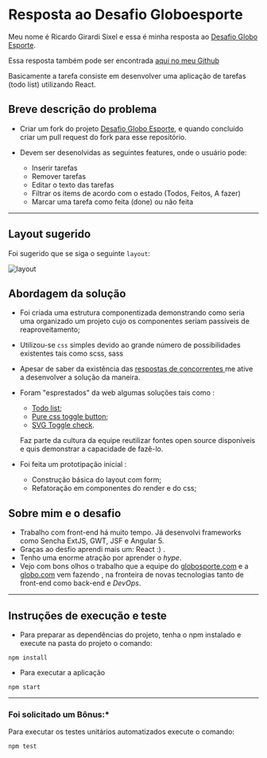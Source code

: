 # Resposta ao Desafio Globoesporte


Meu nome é Ricardo Girardi Sixel e essa é minha resposta ao [Desafio Globo Esporte](https://github.com/globoesporte/desafio-globoesporte.).

Essa resposta também pode ser encontrada [aqui no meu Github](https://github.com/rsixel/desafio-globoesporte)

Basicamente a tarefa consiste em desenvolver uma aplicação de tarefas (todo list) utilizando React.

## Breve descrição do problema

- Criar um fork do projeto [Desafio Globo Esporte](https://github.com/globoesporte/desafio-globoesporte.), e quando concluído criar um pull request do fork para esse repositório.

- Devem ser desenolvidas as seguintes features,  onde o usuário pode:

    - Inserir tarefas
    - Remover tarefas
    - Editar o texto das tarefas
    - Filtrar os items de acordo com o estado (Todos, Feitos, A fazer)
    - Marcar uma tarefa como feita (done) ou não feita

---

## Layout sugerido

Foi sugerido que se siga o seguinte `layout`:

![layout](./layout/layout.jpg)


## Abordagem da solução

- Foi criada uma estrutura componentizada demonstrando como seria uma organizado um projeto cujo os componentes seriam passíveis de reaproveitamento;

- Utilizou-se `css` simples devido ao grande número de possibilidades existentes tais como scss, sass 

- Apesar de saber da existência das [respostas de concorrentes ](https://github.com/globoesporte/desafio-globoesporte/pulls) me ative a desenvolver a solução da maneira.

- Foram "esprestados" da web algumas soluções tais como :
    - [Todo list](https://codepen.io/marekdano/pen/bVNYpq);
    - [Pure css toggle button](https://codepen.io/mallendeo/pen/eLIiG);
    - [SVG Toggle check](https://react.rocks/example/SVG_toggle_check).

    Faz parte da cultura da equipe reutilizar fontes open source disponíveis e quis demonstrar a capacidade de fazê-lo.
- Foi feita um prototipação inicial :
    - Construção básica do layout com form;
    - Refatoração em componentes do render e do css;
    

## Sobre mim e o desafio

- Trabalho com front-end há muito tempo. Já desenvolvi frameworks como Sencha ExtJS, GWT, JSF e Angular 5. 
- Graças ao desfio aprendi mais um: React :) .
- Tenho uma enorme atração por aprender o *hype*.
- Vejo com bons olhos o trabalho que a equipe do [globosporte.com]() e a [globo.com]() vem fazendo , na fronteira de novas tecnologias tanto de front-end como back-end e *DevOps*.

---


## Instruções de execução e teste

- Para preparar as dependências do projeto, tenha o npm instalado e execute na pasta do projeto o comando:

`npm install`

- Para executar a aplicação

`npm start`

---

### Foi solicitado um Bônus:*

Para executar os testes unitários automatizados execute o comando:

`npm test`
